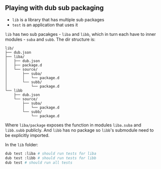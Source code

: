 ## Playing with dub sub packaging

* `lib` is a library that has multiple sub packages
* `test` is an application that uses it

`lib` has two sub pacakges - `liba` and `libb`, which in turn each have to inner modules - `suba` and `subb`. The dir structure is:

```
lib/
├── dub.json
├── liba/
│   ├── dub.json
│   ├── package.d
│   └── source/
│       ├── suba/
│       │   └── package.d
│       └── subb/
│           └── package.d
└── libb
    ├── dub.json
    └── source/
        ├── suba/
        │   └── package.d
        └── subb/
            └── package.d
```

Where `liba/package` exposes the function in modules `liba.suba` and `libb.subb` publicly. And `libb` has no package so `libb`'s submodule need to be explicitly imported.

In the `lib` folder:

```bash
dub test :liba # should run tests for liba
dub test :libb # should run tests for libb
dub test # should run all tests
```
